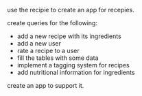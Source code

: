 use the recipie to create an app for recepies.

create queries for the following:
- add a new recipe with its ingredients
- add a new user
- rate a recipe to a user
- fill the tables with some data
- implement a tagging system for recipes
- add nutritional information for ingredients

create an app to support it.